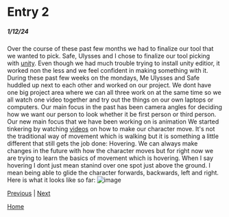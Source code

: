 # Entry 2
##### 1/12/24

Over the course of these past few months we had to finalize our tool that we wanted to pick. Safe, Ulysses and I chose to finalize our tool picking with [unity](https://unity.com/). Even though we had much trouble trying to install unity editior, it worked non the less and we feel confident in making something with it. During these past few weeks on the mondays, Me Ulysses and Safe huddled up next to each other and worked on our project. We dont have one big project area where we can all three work on at the same time so we all watch one video together and try out the things on our own laptops or computers. Our main focus in the past has been camera angles for deciding how we want our person to look whether it be first person or third person. Our new main focus that we have been working on is animation We started tinkering by watching [videos](https://www.youtube.com/watch?v=qQLvcS9FxnY) on how to make our character move. It's not the traditional way of movement which is walking but it is something a little different that still gets the job done: Hovering. We can always make changes in the future with how the character moves but for right now we are trying to learn the basics of movement which is hovering. When I say hovering I dont just mean stanind over one spot just above the ground. I mean being able to glide the character forwards, backwards, left and right. Here is what it looks like so far: ![image](https://github.com/jaidena2277/apcsa-freedom-project/assets/91745222/cc0ec8b5-2461-4665-92f1-cda252c13d3d)


[Previous](entry01.md) | [Next](entry03.md)

[Home](../README.md)
